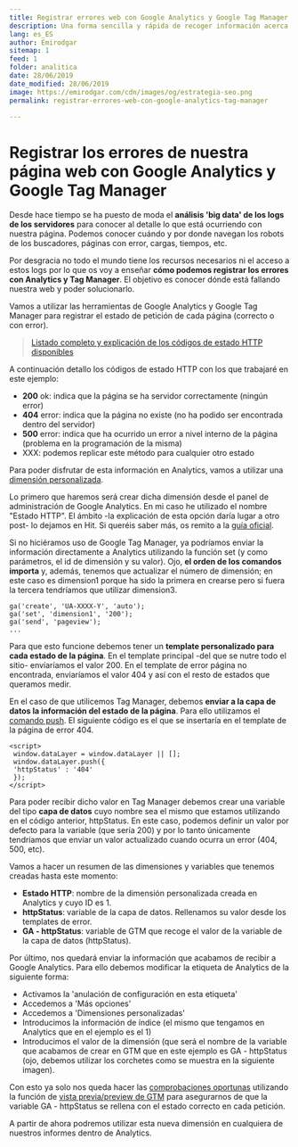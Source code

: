 ```yaml
---
title: Registrar errores web con Google Analytics y Google Tag Manager
description: Una forma sencilla y rápida de recoger información acerca de los errores que ocurren en nuestra página web
lang: es_ES
author: Emirodgar
sitemap: 1
feed: 1
folder: analitica
date: 28/06/2019
date_modified: 28/06/2019
image: https://emirodgar.com/cdn/images/og/estrategia-seo.png
permalink: registrar-errores-web-con-google-analytics-tag-manager

---
```



# Registrar los errores de nuestra página web con Google Analytics y Google Tag Manager

Desde hace tiempo se ha puesto de moda el **análisis 'big data' de los logs de los servidores** para conocer al detalle lo que está ocurriendo con nuestra página. Podemos conocer cuándo y por donde navegan los robots de los buscadores, páginas con error, cargas, tiempos, etc.

Por desgracia no todo el mundo tiene los recursos necesarios ni el acceso a estos logs por lo que os voy a enseñar **cómo podemos registrar los errores con Analytics y Tag Manager**. El objetivo es conocer dónde está fallando nuestra web y poder solucionarlo.

Vamos a utilizar las herramientas de Google Analytics y Google Tag Manager para registrar el estado de petición de cada página (correcto o con error).

> [Listado completo y explicación de los códigos de estado HTTP disponibles](https://es.wikipedia.org/wiki/Anexo:C%C3%B3digos_de_estado_HTTP)

A continuación detallo los códigos de estado HTTP con los que trabajaré en este ejemplo:

- **200** ok: indica que la página se ha servidor correctamente (ningún error)
- **404** error: indica que la página no existe (no ha podido ser encontrada dentro del servidor)
- **500** error: indica que ha ocurrido un error a nivel interno de la página (problema en la programación de la misma)
- XXX: podemos replicar este método para cualquier otro estado

Para poder disfrutar de esta información en Analytics, vamos a utilizar una [dimensión personalizada](https://support.google.com/analytics/answer/2709829?hl=es).

Lo primero que haremos será crear dicha dimensión desde el panel de administración de Google Analytics. En mi caso he utilizado el nombre "Estado HTTP". El ámbito -la explicación de esta opción daría lugar a otro post- lo dejamos en Hit. Si queréis saber más, os remito a la [guía oficial](https://support.google.com/analytics/answer/2709828?hl=es).

<amp-twitter 
  width="375"
  height="472"
  layout="responsive"
  data-tweetid="1009388806393466880">
</amp-twitter>

Si no hiciéramos uso de Google Tag Manager, ya podríamos enviar la información directamente a Analytics utilizando la función set (y como parámetros, el id de dimensión y su valor). Ojo, **el orden de los comandos importa** y, además, tenemos que actualizar el número de dimensión; en este caso es dimension1 porque ha sido la primera en crearse pero si fuera la tercera tendríamos que utilizar dimension3.

```...
ga('create', 'UA-XXXX-Y', 'auto');
ga('set', 'dimension1', '200');
ga('send', 'pageview');
...
````

Para que esto funcione debemos tener un **template personalizado para cada estado de la página**. En el template principal -del que se nutre todo el sitio- envíaríamos el valor 200. En el template de error página no encontrada, enviaríamos el valor 404 y así con el resto de estados que queramos medir.

En el caso de que utilicemos Tag Manager, debemos **enviar a la capa de datos la información del estado de la página**. Para ello utilizamos el [comando push](https://developers.google.com/tag-manager/devguide#adding-data-layer-variables-to-a-page). El siguiente código es el que se insertaría en el template de la página de error 404. 

```
<script>
 window.dataLayer = window.dataLayer || [];
 window.dataLayer.push({
 'httpStatus' : '404'
 });
</script>
```
Para poder recibir dicho valor en Tag Manager debemos crear una variable del tipo **capa de datos** cuyo nombre sea el mismo que estamos utilizando en el código anterior, httpStatus. En este caso, podemos definir un valor por defecto para la variable (que sería 200) y por lo tanto únicamente tendríamos que enviar un valor actualizado cuando ocurra un error (404, 500, etc).

<amp-twitter 
  width="375"
  height="472"
  layout="responsive"
  data-tweetid="1009389941204439041">
</amp-twitter>

Vamos a hacer un resumen de las dimensiones y variables que tenemos creadas hasta este momento:

- **Estado HTTP**: nombre de la dimensión personalizada creada en Analytics y cuyo ID es 1.
- **httpStatus**: variable de la capa de datos. Rellenamos su valor desde los templates de error.
- **GA - httpStatus**: variable de GTM que recoge el valor de la variable de la capa de datos (httpStatus).

Por último, nos quedará enviar la información que acabamos de recibir a Google Analytics. Para ello debemos modificar la etiqueta de Analytics de la siguiente forma:

- Activamos la 'anulación de configuración en esta etiqueta'
- Accedemos a 'Más opciones'
- Accedemos a 'Dimensiones personalizadas'
- Introducimos la información de índice (el mismo que tengamos en Analytics que en el ejemplo es el 1)
- Introducimos el valor de la dimensión (que será el nombre de la variable que acabamos de crear en GTM que en este ejemplo es GA - httpStatus (ojo, debemos utilizar los corchetes como se muestra en la siguiente imagen).

<amp-twitter 
  width="375"
  height="472"
  layout="responsive"
  data-tweetid="1009390415701774336">
</amp-twitter>

Con esto ya solo nos queda hacer las [comprobaciones oportunas](https://twitter.com/Emirodgar/status/1009391279187398656) utilizando la función de [vista previa/preview de GTM](https://support.google.com/tagmanager/answer/6107056?hl=es) para asegurarnos de que la variable GA - httpStatus se rellena con el estado correcto en cada petición.

A partir de ahora podremos utilizar esta nueva dimensión en cualquiera de nuestros informes dentro de Analytics.

<amp-twitter 
  width="375"
  height="472"
  layout="responsive"
  data-tweetid="1009392061945139200">
</amp-twitter>

<!--stackedit_data:
eyJoaXN0b3J5IjpbODA2MzAzODU5LDEwMDY5NTY2MDEsLTE5MD
c1NzA0MjAsLTEyODEyMTYyODhdfQ==
-->
